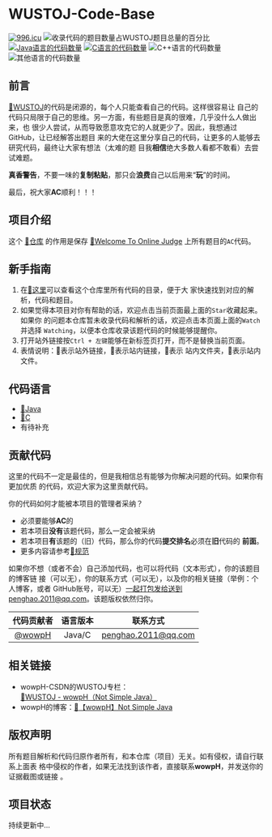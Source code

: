 <!--每行不能超过125列-->

# WUSTOJ-Code-Base
<!--
<a href="https://996.icu" target="_blank">
<img src="https://img.shields.io/badge/link-996.icu-red.svg"/>
</a>
-->
<!--
[![](https://img.shields.io/badge/Java-4-brightgreen.svg)](Java版)
-->
[![996.icu][img-996.icu]][url-996.icu]
![][img-complete]
[![][img-java]](Java版)
[![][img-c]](C版)
![][img-cpp]
![][img-other]

## 前言

[:link:WUSTOJ][url-wustoj]的代码是闭源的，每个人只能查看自己的代码。这样很容易让
自己的代码只局限于自己的思维。另一方面，有些题目是真的很难，几乎没什么人做出来，也
很少人尝试，从而导致愿意攻克它的人就更少了。因此，我想通过GitHub，让已经解答出题目
来的大佬在这里分享自己的代码，让更多的人能够去研究代码，最终让大家有想法（太难的题
目我**相信**绝大多数人看都不敢看）去尝试难题。

**真香警告**，不要一味的**复制粘贴**，那只会**浪费**自己以后用来“**玩**”的时间。

最后，祝大家**AC**顺利！！！

## 项目介绍

这个 [:bookmark:仓库][url-here] 的作用是保存 
[:link:Welcome To Online Judge][url-wustoj] 上所有题目的`AC`代码。

## 新手指南

1. 在[:page_facing_up:这里](代码目录.md)可以查看这个仓库里所有代码的目录，便于大
   家快速找到对应的解析，代码和题目。
2. 如果觉得本项目对你有帮助的话，欢迎点击当前页面最上面的`Star`收藏起来。如果你
   的问题本仓库暂未收录代码和解析的话，欢迎点击本页面上面的`Watch`并选择
   `Watching`，以便本仓库收录该题代码的时候能够提醒你。
3. 打开站外链接按`Ctrl + 左键`能够在新标签页打开，而不是替换当前页面。
4. 表情说明：:link:表示站外链接，:bookmark:表示站内链接，:open_file_folder:表示
   站内文件夹，:page_facing_up:表示站内文件。

## 代码语言

- [:open_file_folder:Java](Java版 "Java语言代码文件夹")
- [:open_file_folder:C](C版 "C语言代码文件夹")
- 有待补充

## 贡献代码

这里的代码不一定是最佳的，但是我相信总有能够为你解决问题的代码。如果你有更加优质
的代码，欢迎大家为这里贡献代码。

你的代码如何才能被本项目的管理者采纳？

- 必须要能够**AC**的
- 若本项目**没有**该题代码，那么一定会被采纳
- 若本项目**有**该题的（旧）代码，那么你的代码**提交排名**必须在**旧**代码的
  **前面**。
- 更多内容请参考[:page_facing_up:规范](规范.md)

如果你不想（或者不会）自己添加代码，也可以将代码（文本形式），你的该题目的博客链
接（可以无），你的联系方式（可以无），以及你的相关链接（举例：个人博客，或者
GitHub账号，可以无）一起打包发给送到penghao.2011@qq.com。该题版权依然归你。

|                     代码贡献者                     | 语言版本 |      联系方式       |
| :------------------------------------------------: | :------: | :-----------------: |
| [@wowpH](https://github.com/wowpH "wowpH的GitHub") |  Java/C  | penghao.2011@qq.com |

## 相关链接

- wowpH-CSDN的WUSTOJ专栏：[:link:WUSTOJ - wowpH（Not Simple Java）](https://blog.csdn.net/pfdvnah/column/info/37339)
- wowpH的博客：[:link:【wowpH】Not Simple Java](https://blog.csdn.net/pfdvnah)

## 版权声明

所有题目解析和代码归原作者所有，和本仓库（项目）无关。如有侵权，请自行联系上面表
格中侵权的作者，如果无法找到该作者，直接联系**wowpH**，并发送你的证据截图或链接
。

## 项目状态

持续更新中...

[^_^]: # (url标识)
[img-996.icu]:https://img.shields.io/badge/link-996.icu-red.svg "996.icu项目徽章"
<!--已收录数量：：30题（重复不算），总题数：1620，百分比：1.85%-->
[img-complete]:http://progressed.io/bar/1?title=完成 "收录代码的题目数量占WUSTOJ题目总量的百分比"
[img-java]:https://img.shields.io/badge/Java-21-brightgreen.svg "Java语言的代码数量"
[img-c]:https://img.shields.io/badge/C-10-brightgreen.svg "C语言的代码数量"
[img-cpp]:https://img.shields.io/badge/C++-0-brightgreen.svg "C++语言的代码数量"
[img-other]:https://img.shields.io/badge/Other-0-brightgreen.svg "其他语言的代码数量"

[url-996.icu]:https://996.icu "996.icu项目"
[url-wustoj]:http://acm.wust.edu.cn/ "Welcome To Online Judge的网址链接"
[url-here]:https://github.com/wowpH/WUSTOJ "本仓库链接"
